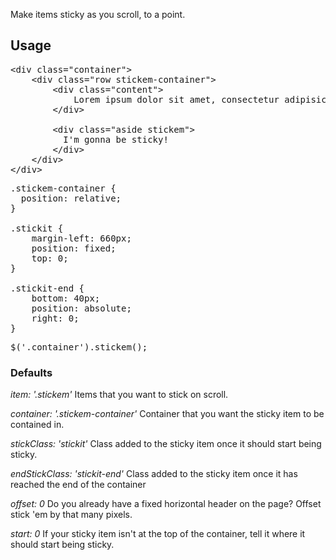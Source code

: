 Make items sticky as you scroll, to a point.

## Usage

<pre>&lt;div class="container">
	&lt;div class="row stickem-container">
		&lt;div class="content">
			Lorem ipsum dolor sit amet, consectetur adipisicing elit, sed do eiusmod tempor incididunt ut labore et dolore magna aliqua. Ut enim ad minim veniam, quis nostrud exercitation ullamco laboris nisi ut aliquip ex ea commodo consequat. Duis aute irure dolor in reprehenderit in voluptate velit esse cillum dolore eu fugiat nulla pariatur. Excepteur sint occaecat cupidatat non proident, sunt in culpa qui officia deserunt mollit anim id est laborum.
		&lt;/div>
		
		&lt;div class="aside stickem">
		  I'm gonna be sticky!
		&lt;/div>
	&lt;/div>
&lt;/div></pre>

<pre>.stickem-container {
  position: relative;
}

.stickit {
	margin-left: 660px;
	position: fixed;
	top: 0;
}

.stickit-end {
	bottom: 40px;
	position: absolute;
	right: 0;
}</pre>

<pre>$('.container').stickem();</pre>

### Defaults

*item: '.stickem'*
Items that you want to stick on scroll.

*container: '.stickem-container'*
Container that you want the sticky item to be contained in.

*stickClass: 'stickit'*
Class added to the sticky item once it should start being sticky.

*endStickClass: 'stickit-end'*
Class added to the sticky item once it has reached the end of the container

*offset: 0*
Do you already have a fixed horizontal header on the page? Offset stick 'em by that many pixels.

*start: 0*
If your sticky item isn't at the top of the container, tell it where it should start being sticky.